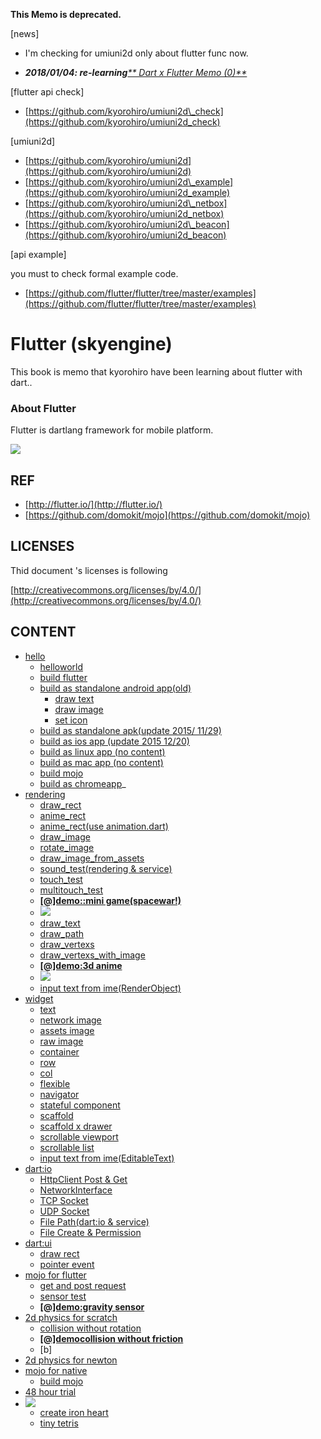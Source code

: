 **This Memo is deprecated.**

\[news\]

* I'm checking for umiuni2d only about flutter func now.

* _**2018/01/04: re-learning**_[_** Dart x Flutter Memo \(0\)**_](https://medium.com/@kyorohiro_72753/dart-x-flutter-memo-0-7ab0f2e8877a)

\[flutter api check\]

* [https://github.com/kyorohiro/umiuni2d\_check](https://github.com/kyorohiro/umiuni2d_check)

\[umiuni2d\]

* [https://github.com/kyorohiro/umiuni2d](https://github.com/kyorohiro/umiuni2d)
* [https://github.com/kyorohiro/umiuni2d\_example](https://github.com/kyorohiro/umiuni2d_example)
* [https://github.com/kyorohiro/umiuni2d\_netbox](https://github.com/kyorohiro/umiuni2d_netbox)
* [https://github.com/kyorohiro/umiuni2d\_beacon](https://github.com/kyorohiro/umiuni2d_beacon)

\[api example\]

you must to check formal example code.

* [https://github.com/flutter/flutter/tree/master/examples](https://github.com/flutter/flutter/tree/master/examples)

# Flutter \(skyengine\)

This book is memo that kyorohiro have been learning about flutter with dart..

### About Flutter

Flutter is dartlang framework for mobile platform.

![](doc/screen.png)

## REF

* [http://flutter.io/](http://flutter.io/)
* [https://github.com/domokit/mojo](https://github.com/domokit/mojo)

## LICENSES

Thid document 's licenses is following

[http://creativecommons.org/licenses/by/4.0/](http://creativecommons.org/licenses/by/4.0/)

## CONTENT

* [hello](doc/hello/README.md)
  * [helloworld](hello/doc/README.md)
  * [build flutter](build_flutter/README.md)
  * [build as standalone android app\(old\)](build_android/README.md)
    * [draw text](test_android/doc/README.md)
    * [draw image](test_android_2/doc/README.md)
    * [set icon](test_android_3/doc/README.md)
  * [build as standalone apk\(update 2015/ 11/29\)](build_android2/README.md)
  * [build as ios app \(update 2015 12/20\)](build_ios/README.md)
  * [build as linux app \(no content\)](build_linux/README.md)
  * [build as mac app \(no content\)](build_linux/README.md)
  * [build mojo](mojo_na_install/README.md)
  * [build as chromeapp](build_chromeapp/README.md)\_
* [rendering](doc/rendering/README.md)
  * [draw\_rect](draw_rect/doc/README.md)
  * [anime\_rect](anime_rect/doc/README.md)
  * [anime\_rect\(use animation.dart\)](anime_rect_1/doc/README.md)
  * [draw\_image](draw_image/doc/README.md)
  * [rotate\_image](rotate_image/doc/README.md)
  * [draw\_image\_from\_assets](draw_image_from_assets/doc/README.md)
  * [sound\_test\(rendering & service\)](sound_test/doc/README.md)
  * [touch\_test](touch_event/doc/README.md)
  * [multitouch\_test](multitouch_event/doc/README.md)
  * [**\[@\]demo::mini game\(spacewar!\)**](spacewar/doc/README.md)
  * ![](spacewar/doc/screen.png)
  * [draw\_text](draw_text/doc/README.md)
  * [draw\_path](draw_path/doc/README.md)
  * [draw\_vertexs](draw_vertices/doc/README.md)
  * [draw\_vertexs\_with\_image](draw_vertices_1/doc/README.md)
  * [**\[@\]demo:3d anime**](draw_vertices_demo/doc/README.md)
  * ![](draw_vertices_demo/doc/screen.png)
  * [input text from ime\(RenderObject\)](edit_text_1/doc/README.md)
* [widget](doc/widgets/README.md)
  * [text](widget_text/doc/README.md)
  * [network image](widget_networkimage/doc/README.md)
  * [assets image](widget_asset_image/doc/README.md)
  * [raw image](widget_rawimage/doc/README.md)
  * [container](widget_container/doc/README.md)
  * [row](widget_row/doc/README.md)
  * [col](widget_col/doc/README.md)
  * [flexible](widget_flexible/doc/README.md)
  * [navigator](widget_navigator/doc/README.md)
  * [stateful component](widget_stateful/doc/README.md)
  * [scaffold](widget_scaffold/doc/README.md)
  * [scaffold x drawer](widget_scaffold_drawer/doc/README.md)
  * [scrollable viewport](widget_scrollableviewport/doc/README.md)
  * [scrollable list](widget_scrollablelist/doc/README.md)
  * [input text from ime\(EditableText\)](edit_text/doc/README.md)
* [dart:io](doc/dartio/README.md)
  * [HttpClient Post & Get](dartio_test/doc/README.md)
  * [NetworkInterface](dartio_networkinterface/doc/README.md)
  * [TCP Socket](dartio_tcp/doc/README.md)
  * [UDP Socket](dartio_udp/doc/README.md)
  * [File Path\(dart:io & service\)](dartio_service_path/doc/README.md)
  * [File Create & Permission](dartio_file/doc/README.md)
* [dart:ui](doc/dartui/README.md)
  * [draw rect](dartui_draw/doc/README.md)
  * [pointer event](dartui_event/doc/README.md)
* [mojo for flutter](doc/mojo/README.md)
  * [get and post request](mojo_urlRequest/doc/README.md)
  * [sensor test](mojo_sensor/doc/README.md)
  * [**\[@\]demo:gravity sensor**](mojo_sensor_demo/doc/README.md)
* [2d physics for scratch](doc/physics2d/README.md)
  * [collision without rotation](ph_2d_boun_no_rot/doc/README.md)
  * [**\[@\]democollision without friction**](ph_2d_boun_no_friction/doc/README.md)
  * \[b\]
* [2d physics for newton](doc/physics2d_newton/README.md)
* [mojo for native](doc/mojo_native/README.md)
  * [build mojo](mojo_na_install/README.md)
* [48 hour trial](doc/ch48/README.md)
* ![](ch48/mino_sample.png)
  * [create iron heart](ch48/example/ironheart/doc/README.md)
  * [tiny tetris](ch48/example/mino/doc/README.md)



